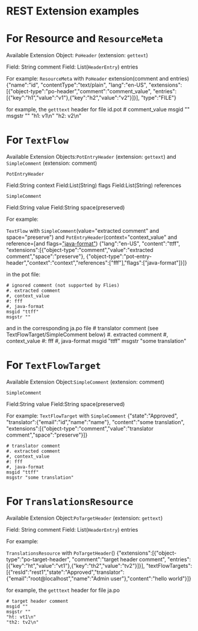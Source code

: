 # REST Extension examples

# For Resource and `ResourceMeta`

Available Extension Object: `PoHeader` (extension: `gettext`)

Field: String comment
Field: List(`HeaderEntry`) entries

For example:
`ResourceMeta` with `PoHeader` extension(comment and entries)
    {"name":"id",
    "contentType":"text/plain",
    "lang":"en-US",
    "extensions":[{"object-type":"po-header","comment":"comment_value",
    "entries":[{"key":"h1","value":"v1"},{"key":"h2","value":"v2"}]}],
    "type":"FILE"}

for example, the `getttext` header for file id.pot
    # comment_value
    msgid ""
    msgstr ""
    "h1: v1\n"
    "h2: v2\n"


# For `TextFlow`

Available Extension Objects:`PotEntryHeader` (extension: `gettext`) and `SimpleComment` (extension: comment)

`PotEntryHeader`

Field:String context
Field:List(String) flags
Field:List(String) references

`SimpleComment`

Field:String value
Field:String space(preserved)

For example:

`TextFlow` with `SimpleComment`(value="extracted comment" and space="preserve") and `PotEntryHeader`(context="context_value" and reference=[and flags=["java-format"]("fff"]))
    {"lang":"en-US",
    "content":"ttff",
    "extensions":[{"object-type":"comment","value":"extracted comment","space":"preserve"},
    {"object-type":"pot-entry-header","context":"context","references":["fff"],"flags":["java-format"]}]}

in the pot file:

    # ignored comment (not supported by Flies)
    #. extracted comment
    #, context_value
    #: fff
    #, java-format
    msgid "ttff"
    msgstr ""

and in the corresponding ja.po file
    # translator comment (see TextFlowTarget/SimpleComment below)
    #. extracted comment
    #, context_value
    #: fff
    #, java-format
    msgid "ttff"
    msgstr "some translation"

# For `TextFlowTarget`

Available Extension Object:`SimpleComment` (extension: comment)

`SimpleComment`

Field:String value
Field:String space(preserved)

For example:
`TextFlowTarget` with `SimpleComment`
    {"state":"Approved",
    "translator":{"email":"id","name":"name"},
    "content":"some translation",
    "extensions":[{"object-type":"comment","value":"translator comment","space":"preserve"}]}

    # translator comment
    #. extracted comment
    #, context_value
    #: fff
    #, java-format
    msgid "ttff"
    msgstr "some translation"


# For `TranslationsResource`

Available Extension Object:`PoTargetHeader` (extension: `gettext`)

Field: String comment
Field: List(`HeaderEntry`) entries

For example:

`TranslationsResource` with `PoTargetHeader`()
    {"extensions":[{"object-type":"po-target-header",
    "comment":"target header comment",
    "entries":[{"key":"ht","value":"vt1"},{"key":"th2","value":"tv2"}]}],
    "textFlowTargets":[{"resId":"rest1","state":"Approved","translator":{"email":"root@localhost","name":"Admin user"},"content":"hello world"}]}

for example, the `getttext` header for file ja.po

    # target header comment
    msgid ""
    msgstr ""
    "ht: vt1\n"
    "th2: tv2\n"